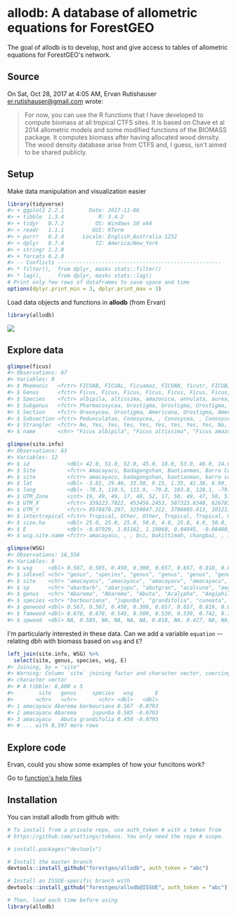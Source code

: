 
<!-- README.md is generated from README.Rmd. Please edit that file -->
allodb: A database of allometric equations for ForestGEO
========================================================

The goal of allodb is to develop, host and give access to tables of allometric equations for ForestGEO's network.

Source
------

On Sat, Oct 28, 2017 at 4:05 AM, Ervan Rutishauser <er.rutishauser@gmail.com> wrote:

> For now, you can use the R functions that I have developed to compute biomass at all tropical CTFS sites. It is based on Chave et al 2014 allometric models and some modified functions of the BIOMASS package. It computes biomass after having allocated wood density. The wood density database arise from CTFS and, I guess, isn't aimed to be shared publicly.

Setup
-----

Make data manipulation and visualization easier

``` r
library(tidyverse)
#> + ggplot2 2.2.1        Date: 2017-11-06
#> + tibble  1.3.4           R: 3.4.2
#> + tidyr   0.7.2          OS: Windows 10 x64
#> + readr   1.1.1         GUI: RTerm
#> + purrr   0.2.4      Locale: English_Australia.1252
#> + dplyr   0.7.4          TZ: America/New_York
#> + stringr 1.2.0      
#> + forcats 0.2.0
#> -- Conflicts ----------------------------------------------------
#> * filter(),  from dplyr, masks stats::filter()
#> * lag(),     from dplyr, masks stats::lag()
# Print only few rows of dataframes to save space and time
options(dplyr.print_min = 3, dplyr.print_max = 3)
```

Load data objects and functions in **allodb** (from Ervan)

``` r
library(allodb)
```

![](https://i.imgur.com/O9rt33U.png)

Explore data
------------

``` r
glimpse(ficus)
#> Observations: 67
#> Variables: 8
#> $ Mnemonic   <fctr> FICUAB, FICUAL, Ficuamaz, FICUAN, ficutr, FICUBJ, ...
#> $ Genus      <fctr> Ficus, Ficus, Ficus, Ficus, Ficus, Ficus, Ficus, F...
#> $ Species    <fctr> albipila, altissima, amazonica, annulata, aurea, b...
#> $ Subgenus   <fctr> Pharmacosycea, Urostigma, Urostigma, Urostigma, Ur...
#> $ Section    <fctr> Oreosycea, Urostigma, Americana, Urostigma, Americ...
#> $ Subsection <fctr> Pedunculatae, Conosycea, , Conosycea, , Conosycea,...
#> $ Strangler  <fctr> No, Yes, Yes, Yes, Yes, Yes, Yes, Yes, Yes, No, Ye...
#> $ name       <chr> "Ficus albipila", "Ficus altissima", "Ficus amazoni...
```

``` r
glimpse(site.info)
#> Observations: 63
#> Variables: 12
#> $ id            <dbl> 42.0, 51.0, 52.0, 45.0, 18.0, 53.0, 46.0, 14.0, ...
#> $ Site          <fctr> Amacayacu, Badagongshan, Baotianman, Barro Colo...
#> $ site          <fctr> amacayacu, badagongshan, baotianman, barro colo...
#> $ lat           <dbl> -3.81, 29.46, 33.50, 9.15, 1.35, 42.38, 8.99, 5....
#> $ long          <dbl> -70.3, 110.5, 111.9, -79.8, 103.8, 128.1, -79.6,...
#> $ UTM_Zone      <int> 19, 49, 49, 17, 48, 52, 17, 50, 49, 47, 50, 51, ...
#> $ UTM_X         <fctr> 359223.7022, 453456.2453, 587323.8348, 626783.7...
#> $ UTM_Y         <fctr> 9578870.297, 3259047.312, 3706005.813, 1012114....
#> $ intertropical <fctr> Tropical, Other, Other, Tropical, Tropical, Oth...
#> $ size.ha       <dbl> 25.0, 25.0, 25.0, 50.0, 4.0, 25.0, 4.0, 50.0, 20...
#> $ E             <dbl> -0.07929, 1.01162, 1.19960, 0.04945, -0.08480, 1...
#> $ wsg.site.name <fctr> amacayacu, , , bci, bukittimah, changbai, , , ,...
```

``` r
glimpse(WSG)
#> Observations: 16,558
#> Variables: 9
#> $ wsg     <dbl> 0.567, 0.585, 0.450, 0.300, 0.657, 0.657, 0.818, 0.819...
#> $ idlevel <chr> "genus", "species", "genus", "genus", "genus", "genus"...
#> $ site    <chr> "amacayacu", "amacayacu", "amacayacu", "amacayacu", "a...
#> $ sp      <chr> "abarbarb", "abarjupu", "abutgran", "acalcune", "aegic...
#> $ genus   <chr> "Abarema", "Abarema", "Abuta", "Acalypha", "Aegiphila"...
#> $ species <chr> "barbouriana", "jupunba", "grandifolia", "cuneata", "c...
#> $ genwood <dbl> 0.567, 0.567, 0.450, 0.300, 0.657, 0.657, 0.819, 0.819...
#> $ famwood <dbl> 0.678, 0.678, 0.545, 0.509, 0.539, 0.539, 0.742, 0.742...
#> $ spwood  <dbl> NA, 0.585, NA, NA, NA, NA, 0.818, NA, 0.427, NA, NA, N...
```

I'm particularly interested in these data. Can we add a variable `equation` -- relating dbh with biomass based on `wsg` and `E`?

``` r
left_join(site.info, WSG) %>% 
  select(site, genus, species, wsg, E)
#> Joining, by = "site"
#> Warning: Column `site` joining factor and character vector, coercing into
#> character vector
#> # A tibble: 8,600 x 5
#>        site   genus     species   wsg       E
#>       <chr>   <chr>       <chr> <dbl>   <dbl>
#> 1 amacayacu Abarema barbouriana 0.567 -0.0793
#> 2 amacayacu Abarema     jupunba 0.585 -0.0793
#> 3 amacayacu   Abuta grandifolia 0.450 -0.0793
#> # ... with 8,597 more rows
```

Explore code
------------

Ervan, could you show some examples of how your funcitons work?

Go to [function's help files](https://forestgeo.github.io/allodb/reference/index.html)

Installation
------------

You can install allodb from github with:

``` r
# To install from a private repo, use auth_token # with a token from
# https://github.com/settings/tokens. You only need the repo # scope.

# install.packages("devtools")

# Install the master branch
devtools::install_github("forestgeo/allodb", auth_token = "abc")

# Install an ISSUE-specific branch with
devtools::install_github("forestgeo/allodb@ISSUE", auth_token = "abc")

# Then, load each time before using
library(allodb)
```
